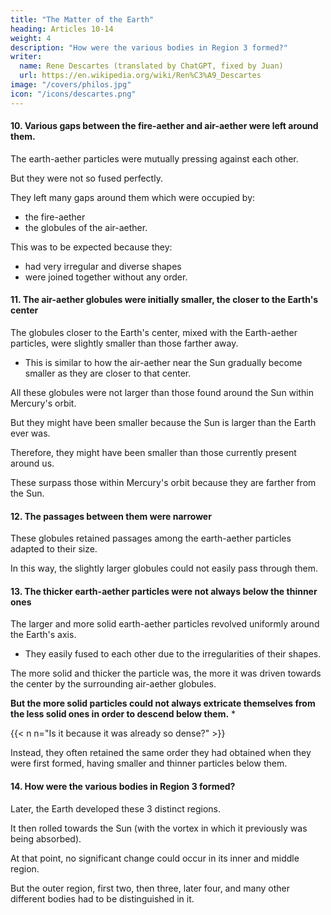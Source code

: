 ```yaml
---
title: "The Matter of the Earth"
heading: Articles 10-14
weight: 4
description: "How were the various bodies in Region 3 formed?"
writer:
  name: Rene Descartes (translated by ChatGPT, fixed by Juan)
  url: https://en.wikipedia.org/wiki/Ren%C3%A9_Descartes
image: "/covers/philos.jpg"
icon: "/icons/descartes.png"
---
```




#### 10. Various gaps between the fire-aether and air-aether were left around them.

The earth-aether particles were mutually pressing against each other. 

But they were not so fused perfectly. 

They left many gaps around them which were occupied by:
- the fire-aether
- the globules of the air-aether.

This was to be expected because they:
- had very irregular and diverse shapes
- were joined together without any order.


#### 11. The air-aether globules were initially smaller, the closer to the Earth's center 

The globules closer to the Earth's center, mixed with the Earth-aether particles, were slightly smaller than those farther away. 

 <!-- upper ones: in the same way as shown above. -->
- This is similar to how the air-aether near the Sun gradually become smaller as they are closer to that center.

All these globules were not larger than those found around the Sun within Mercury's orbit. 

<!-- the sphere of .  -->

But they might have been smaller because the Sun is larger than the Earth ever was.

Therefore, they might have been smaller than those currently present around us. 

<!-- below -->
These surpass those within Mercury's orbit because they are farther from the Sun.


#### 12. The passages between them were narrower

These globules retained passages among the earth-aether particles adapted to their size.

In this way, the slightly larger globules could not easily pass through them.



#### 13. The thicker earth-aether particles were not always below the thinner ones

The larger and more solid earth-aether particles revolved uniformly around the Earth's axis. 
- They easily fused to each other due to the irregularities of their shapes. 

The more solid and thicker the particle was, the more it was driven towards the center by the surrounding air-aether globules.

**But the more solid particles could not always extricate themselves from the less solid ones in order to descend below them.** *

{{< n n="Is it because it was already so dense?" >}} 

Instead, they often retained the same order they had obtained when they were first formed, having smaller and thinner particles below them.

<!-- Larger and more solid particles of the earth-aether had smaller and thinner ones below them. 

They rotated uniformly around the axis of the Earth and easily adhered to each other due to the irregularities of their shapes.

The more solid and thicker the particle was, the more it was pushed towards the center by the globules of the air-aether surrounding it.

Those earth-aether particles could not always extricate thenselves so that the more solid ones descended below the less solid ones; but often they retained the same order they had when they were first formed. -->


#### 14. How were the various bodies in Region 3 formed?

<!-- When later the Earth rolled towards the Sun (the vortex in which it was before being consumed), not much change could arise in its inner and middle regions.

But the outer region many other diverse bodies distinguished in it, first two, then three, later four.  -->

<!-- XIV. On the initial formation of various bodies in the third region of the Earth. However, when the globe of the -->

Later, the Earth developed these 3 distinct regions.

It then rolled towards the Sun (with the vortex in which it previously was being absorbed).

At that point, no significant change could occur in its inner and middle region.

But the outer region, first two, then three, later four, and many other different bodies had to be distinguished in it.

